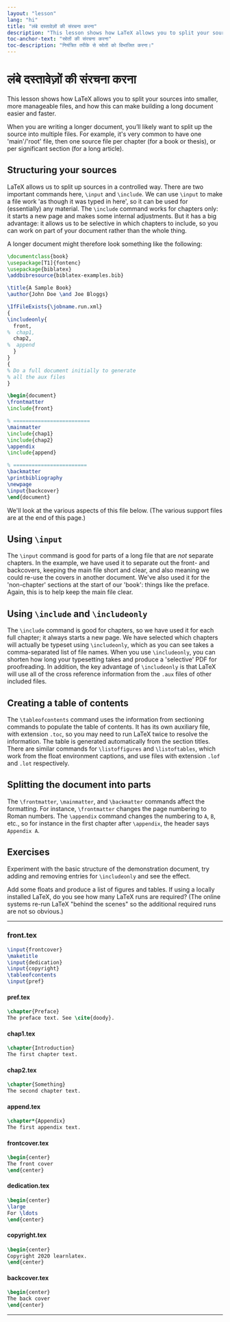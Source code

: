 ```yaml
---
layout: "lesson"
lang: "hi"
title: "लंबे दस्तावेज़ों की संरचना करना"
description: "This lesson shows how LaTeX allows you to split your sources into smaller, more manageable files, and how this can make building a long document easier and faster."
toc-anchor-text: "स्रोतों की संरचना करना"
toc-description: "नियंत्रित तरीके से स्रोतों को विभाजित करना।"
---
```


# लंबे दस्तावेज़ों की संरचना करना

<script>
runlatex.preincludes = {
 "pre0": {
    "pre1": "front.tex",
    "pre2": "pref.tex",
    "pre3": "chap1.tex",
    "pre4": "chap2.tex",
    "pre5": "append.tex",
    "pre6": "frontcover.tex",
    "pre7": "dedication.tex",
    "pre8": "copyright.tex",
    "pre9": "backcover.tex",
   }
}
</script>

<span
  class="summary">This lesson shows how LaTeX allows you to split your sources into smaller, more manageable files, and how this can make building a long document easier and faster.</span>

When you are writing a longer document, you’ll likely want to split up
the source into multiple files. For example, it's very common to have
one 'main'/'root' file, then one source file per chapter (for a book or thesis),
or per significant section (for a long article).

## Structuring your sources

LaTeX allows us to split up sources in a controlled way. There are two important
commands here, `\input` and `\include`. We can use `\input` to make a file work
'as though it was typed in here', so it can be used for (essentially) any
material. The `\include` command works for chapters only: it starts a new page
and makes some internal adjustments. But it has a big advantage: it allows us to
be selective in which chapters to include, so you can work on part of your
document rather than the whole thing.

A longer document might therefore look something like the following:

<!-- pre0 {% raw %} -->
```latex
\documentclass{book}
\usepackage[T1]{fontenc}
\usepackage{biblatex}
\addbibresource{biblatex-examples.bib}

\title{A Sample Book}
\author{John Doe \and Joe Bloggs}

\IfFileExists{\jobname.run.xml}
{
\includeonly{
  front,
%  chap1,
  chap2,
%  append
  }
}
{
% Do a full document initially to generate
% all the aux files
}

\begin{document}
\frontmatter
\include{front}

% =========================
\mainmatter
\include{chap1}
\include{chap2}
\appendix
\include{append}

% ========================
\backmatter
\printbibliography
\newpage
\input{backcover}
\end{document}
```
<!-- {% endraw %} -->

We'll look at the various aspects of this file below. (The various support files
are at the end of this page.)

## Using `\input`

The `\input` command is good for parts of a long file that are _not_ separate
chapters. In the example, we have used it to separate out the front- and
backcovers, keeping the main file short and clear, and also meaning we could
re-use the covers in another document. We've also used it for the 'non-chapter'
sections at the start of our 'book': things like the preface. Again, this is
to help keep the main file clear.

## Using `\include` and `\includeonly`

The `\include` command is good for chapters, so we have used it for each full
chapter; it always starts a new page. We have selected which chapters will
actually be typeset using `\includeonly`, which as you can see takes a
comma-separated list of file names. When you use `\includeonly`, you can shorten
how long your typesetting takes and produce a 'selective' PDF for proofreading.
In addition, the key advantage of `\includeonly` is that LaTeX will use all of
the cross reference information from the `.aux` files of other included files.

## Creating a table of contents

The `\tableofcontents` command uses the information from sectioning
commands to populate the table of contents.  It has its own auxiliary
file, with extension `.toc`, so you may need to run LaTeX twice to
resolve the information. The table is generated automatically from the
section titles. There are similar commands for `\listoffigures` and
`\listoftables`, which work from the float environment captions, and
use files with extension `.lof` and `.lot` respectively.

## Splitting the document into parts

The `\frontmatter`, `\mainmatter`, and `\backmatter` commands
affect the formatting.
For instance, `\frontmatter` changes the page numbering to
Roman numbers.
The `\appendix` command changes the numbering to `A`, `B`, etc.,
so for instance in the first chapter after `\appendix`,
the header says `Appendix A`.

## Exercises

Experiment with the basic structure of the demonstration document,
try adding and removing entries for `\includeonly` and see the effect.

Add some floats and produce a list of figures and tables.
If using a locally installed LaTeX, do you see
how many LaTeX runs are required? (The online systems re-run LaTeX
"behind the scenes" so the additional required runs are not so obvious.)

----

### front.tex
<!-- pre1 {% raw %} -->
```latex
\input{frontcover}
\maketitle
\input{dedication}
\input{copyright}
\tableofcontents
\input{pref}
```
<!-- {% endraw %} -->

#### pref.tex
<!-- pre2 {% raw %} -->
```latex
\chapter{Preface}
The preface text. See \cite{doody}.
```
<!-- {% endraw %} -->

#### chap1.tex
<!-- pre3 {% raw %} -->
```latex
\chapter{Introduction}
The first chapter text.
```
<!-- {% endraw %} -->

#### chap2.tex
<!-- pre4 {% raw %} -->
```latex
\chapter{Something}
The second chapter text.
```
<!-- {% endraw %} -->

####  append.tex
<!-- pre5 {% raw %} -->
```latex
\chapter*{Appendix}
The first appendix text.
```
<!-- {% endraw %} -->

#### frontcover.tex
<!-- pre6 {% raw %} -->
```latex
\begin{center}
The front cover
\end{center}
```
<!-- {% endraw %} -->

#### dedication.tex
<!-- pre7 {% raw %} -->
```latex
\begin{center}
\large
For \ldots
\end{center}
```
<!-- {% endraw %} -->

#### copyright.tex
<!-- pre8 {% raw %} -->
```latex
\begin{center}
Copyright 2020 learnlatex.
\end{center}
```
<!-- {% endraw %} -->

#### backcover.tex
<!-- pre9 {% raw %} -->
```latex
\begin{center}
The back cover
\end{center}
```
<!-- {% endraw %} -->

----
